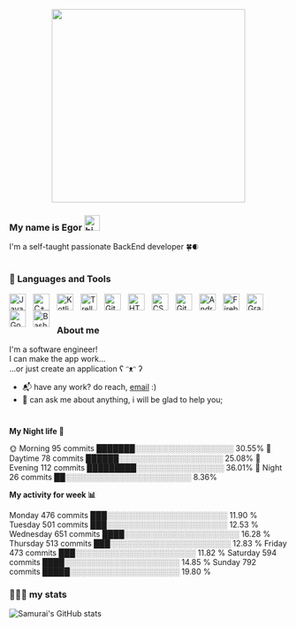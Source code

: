 <div id="header" align="center">
  <img src="https://media.giphy.com/media/v1.Y2lkPTc5MGI3NjExMGE1YTA4YjNlOGNlZDk0MDk5NDg4ODNiM2UwYjMzZTExZmEwYTVhYyZjdD1z/Qo2dupDib32rkTY4hX/giphy.gif" width="350"/>
</div>

### My name is Egor <img src="https://user-images.githubusercontent.com/1303154/88677602-1635ba80-d120-11ea-84d8-d263ba5fc3c0.gif" width="28px" height="28px" alt="hi">

I'm a self-taught passionate BackEnd developer 🍀🌒
#

### 🧰 Languages and Tools

<img align="left" alt="Java" width="30px" style="padding-right:10px;" src="https://cdn.jsdelivr.net/gh/devicons/devicon/icons/java/java-original.svg" />
<img align="left" alt="C++" width="30px" style="padding-right:10px;" src="https://cdn.jsdelivr.net/gh/devicons/devicon/icons/cplusplus/cplusplus-line.svg" />
<img align="left" alt="Kotlin" width="30px" style="padding-right:10px;" src="https://cdn.jsdelivr.net/gh/devicons/devicon/icons/kotlin/kotlin-original.svg" />
<img align="left" alt="Trello" width="30px" style="padding-right:10px;" src="https://cdn.jsdelivr.net/gh/devicons/devicon/icons/trello/trello-plain.svg" />
<img align="left" alt="Git" width="30px" style="padding-right:10px;" src="https://cdn.jsdelivr.net/gh/devicons/devicon/icons/git/git-original.svg" />
<img align="left" alt="HTML" width="30px" style="padding-right:10px;" src="https://cdn.jsdelivr.net/gh/devicons/devicon/icons/html5/html5-plain.svg" />
<img align="left" alt="CSS" width="30px" style="padding-right:10px;" src="https://cdn.jsdelivr.net/gh/devicons/devicon/icons/css3/css3-plain.svg" />
<img align="left" alt="GitHub" width="30px" style="padding-right:10px;" src="https://cdn.jsdelivr.net/gh/devicons/devicon/icons/github/github-original.svg" />
<img align="left" alt="AndroidStudio" width="30px" style="padding-right:10px;" src="https://cdn.jsdelivr.net/gh/devicons/devicon/icons/androidstudio/androidstudio-original.svg" />
<img align="left" alt="Firebase" width="30px" style="padding-right:10px;" src="https://cdn.jsdelivr.net/gh/devicons/devicon/icons/firebase/firebase-plain.svg" />
<img align="left" alt="Gradle" width="30px" style="padding-right:10px;" src="https://cdn.jsdelivr.net/gh/devicons/devicon/icons/gradle/gradle-plain.svg" />
<img align="left" alt="Go" width="30px" style="padding-right:10px;" src="https://cdn.jsdelivr.net/gh/devicons/devicon/icons/go/go-original.svg" />
<img align="left" alt="Bash" width="30px" style="padding-right:10px;" src="https://cdn.jsdelivr.net/gh/devicons/devicon/icons/bash/bash-original.svg" />
<br/>

#

### About me

I'm a software engineer! <br/>
I can make the app work... <br/>
...or just create an application ʕ ᵔᴥᵔ ʔ

- 📬 have any work? do reach, [email](mailto:brazkhin.e92@gmail.com) :)
- 📯 can ask me about anything, i will be glad to help you;
#

<!--START_SECTION:waka-->
**My Night life 🦉** 

🌞 Morning    95 commits     ███████░░░░░░░░░░░░░░░░░░   30.55% 
🌆 Daytime    78 commits     ██████░░░░░░░░░░░░░░░░░░░   25.08% 
🌃 Evening    112 commits    █████████░░░░░░░░░░░░░░░░   36.01% 
🌙 Night      26 commits     ██░░░░░░░░░░░░░░░░░░░░░░░   8.36%

**My activity for week 📊** 

Monday                   476 commits         ███░░░░░░░░░░░░░░░░░░░░░░   11.90 % 
Tuesday                  501 commits         ███░░░░░░░░░░░░░░░░░░░░░░   12.53 % 
Wednesday                651 commits         ████░░░░░░░░░░░░░░░░░░░░░   16.28 % 
Thursday                 513 commits         ███░░░░░░░░░░░░░░░░░░░░░░   12.83 % 
Friday                   473 commits         ███░░░░░░░░░░░░░░░░░░░░░░   11.82 % 
Saturday                 594 commits         ████░░░░░░░░░░░░░░░░░░░░░   14.85 % 
Sunday                   792 commits         █████░░░░░░░░░░░░░░░░░░░░   19.80 % 
<!--END_SECTION:waka-->

### 👨🏽‍💻 my stats
![Samurai's GitHub stats](https://github-readme-stats.vercel.app/api?username=samurai-lab&show_icons=true&theme=solarized-light)
#
